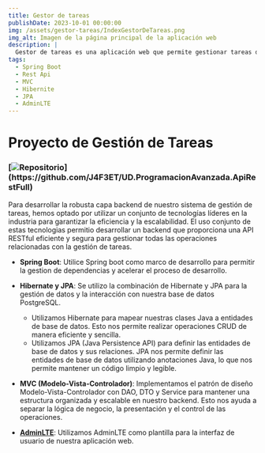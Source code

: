 ```yaml
---
title: Gestor de tareas
publishDate: 2023-10-01 00:00:00
img: /assets/gestor-tareas/IndexGestorDeTareas.png
img_alt: Imagen de la página principal de la aplicación web
description: |
  Gestor de tareas es una aplicación web que permite gestionar tareas de manera sencilla y rápida.
tags:
  - Spring Boot
  - Rest Api
  - MVC
  - Hibernite
  - JPA
  - AdminLTE
---
```

# Proyecto de Gestión de Tareas
### [![Repositorio](https://img.shields.io/badge/Repositorio-rgb(118,%2017,%20166)?style=for-the-badge&logo=github&logoColor=white&labelColor=rgb(118,%2017,%20166))](https://github.com/J4F3ET/UD.ProgramacionAvanzada.ApiRestFull)
Para desarrollar la robusta capa backend de nuestro sistema de gestión de tareas, hemos optado por utilizar un conjunto de tecnologías líderes en la industria para garantizar la eficiencia y la escalabilidad. El uso conjunto de estas tecnologias permitio desarrollar un backend que proporciona una API RESTful eficiente y segura para gestionar todas las operaciones relacionadas con la gestión de tareas.
- **Spring Boot**: Utilice Spring boot como marco de desarrollo para permitir la gestion de dependencias y acelerar el proceso de desarrollo.
- **Hibernate y JPA**: Se utilizo la combinación de Hibernate y JPA para la gestión de datos y la interacción con nuestra base de datos PostgreSQL.
  - Utilizamos Hibernate para mapear nuestras clases Java a entidades de base de datos. Esto nos permite realizar operaciones CRUD de manera eficiente y sencilla.
  - Utilizamos JPA (Java Persistence API) para definir las entidades de base de datos y sus relaciones. JPA nos permite definir las entidades de base de datos utilizando anotaciones Java, lo que nos permite mantener un código limpio y legible.

- **MVC (Modelo-Vista-Controlador)**: Implementamos el patrón de diseño Modelo-Vista-Controlador con DAO, DTO y Service para mantener una estructura organizada y escalable en nuestro backend. Esto nos ayuda a separar la lógica de negocio, la presentación y el control de las operaciones.

- **[AdminLTE](https://adminlte.io/)**: Utilizamos AdminLTE como plantilla para la interfaz de usuario de nuestra aplicación web.